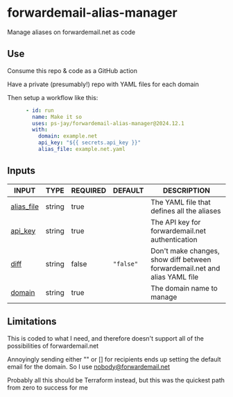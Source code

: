 # forwardemail-alias-manager
Manage aliases on forwardemail.net as code

## Use
Consume this repo & code as a GitHub action

Have a private (presumably!) repo with YAML files for each domain

Then setup a workflow like this:
```yaml
      - id: run
        name: Make it so
        uses: ps-jay/forwardemail-alias-manager@2024.12.1
        with:
          domain: example.net
          api_key: "${{ secrets.api_key }}"
          alias_file: example.net.yaml
```

## Inputs

<!-- AUTO-DOC-INPUT:START - Do not remove or modify this section -->

|                             INPUT                              |  TYPE  | REQUIRED |  DEFAULT  |                                DESCRIPTION                                 |
|----------------------------------------------------------------|--------|----------|-----------|----------------------------------------------------------------------------|
| <a name="input_alias_file"></a>[alias_file](#input_alias_file) | string |   true   |           |                 The YAML file that defines all the aliases                 |
|     <a name="input_api_key"></a>[api_key](#input_api_key)      | string |   true   |           |              The API key for forwardemail.net authentication               |
|          <a name="input_diff"></a>[diff](#input_diff)          | string |  false   | `"false"` | Don't make changes, show diff between forwardemail.net and alias YAML file |
|       <a name="input_domain"></a>[domain](#input_domain)       | string |   true   |           |                         The domain name to manage                          |

<!-- AUTO-DOC-INPUT:END -->



## Limitations
This is coded to what I need, and therefore doesn't support all of the
possibilities of forwardemail.net

Annoyingly sending either "" or [] for recipients ends up setting the
default email for the domain.  So I use nobody@forwardemail.net

Probably all this should be Terraform instead, but this was the quickest
path from zero to success for me
